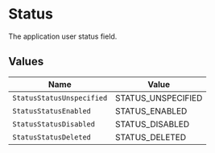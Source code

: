 # Status

The application user status field.


## Values

| Name                      | Value                     |
| ------------------------- | ------------------------- |
| `StatusStatusUnspecified` | STATUS_UNSPECIFIED        |
| `StatusStatusEnabled`     | STATUS_ENABLED            |
| `StatusStatusDisabled`    | STATUS_DISABLED           |
| `StatusStatusDeleted`     | STATUS_DELETED            |